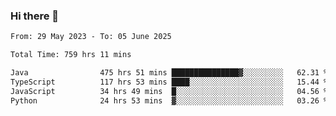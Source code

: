 ### Hi there 👋

<!--START_SECTION:waka-->

```txt
From: 29 May 2023 - To: 05 June 2025

Total Time: 759 hrs 11 mins

Java                475 hrs 51 mins ███████████████▓░░░░░░░░░   62.31 %
TypeScript          117 hrs 53 mins ████░░░░░░░░░░░░░░░░░░░░░   15.44 %
JavaScript          34 hrs 49 mins  █░░░░░░░░░░░░░░░░░░░░░░░░   04.56 %
Python              24 hrs 53 mins  ▓░░░░░░░░░░░░░░░░░░░░░░░░   03.26 %
```

<!--END_SECTION:waka-->
<!--
**the-beef-calculator/the-beef-calculator** is a ✨ _special_ ✨ repository because its `README.md` (this file) appears on your GitHub profile.

Here are some ideas to get you started:

- 🔭 I’m currently working on ...
- 🌱 I’m currently learning ...
- 👯 I’m looking to collaborate on ...
- 🤔 I’m looking for help with ...
- 💬 Ask me about ...
- 📫 How to reach me: ...
- 😄 Pronouns: ...
- ⚡ Fun fact: ...
-->
